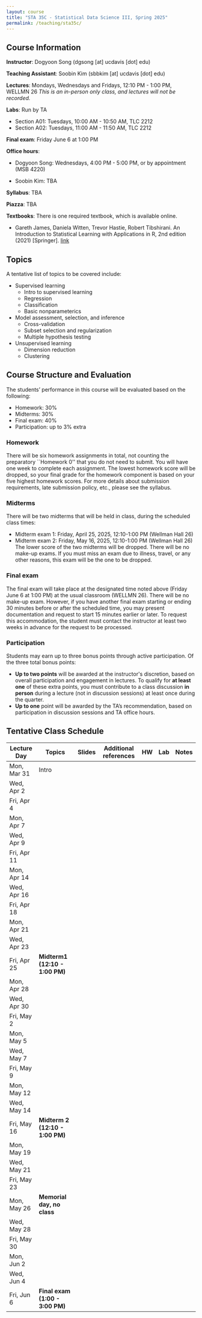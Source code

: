 ```yaml
---
layout: course
title: "STA 35C - Statistical Data Science III, Spring 2025"
permalink: /teaching/sta35c/
---
```


## Course Information

**Instructor**: Dogyoon Song (dgsong [at] ucdavis [dot] edu)

**Teaching Assistant**: Soobin Kim (sbbkim [at] ucdavis [dot] edu)

**Lectures**: Mondays, Wednesdays and Fridays, 12:10 PM - 1:00 PM, WELLMN 26
*This is an in-person only class, and lectures will not be recorded.*

**Labs**: Run by TA 
* Section A01: Tuesdays, 10:00 AM - 10:50 AM, TLC 2212
* Section A02: Tuesdays, 11:00 AM - 11:50 AM, TLC 2212


**Final exam**: Friday June 6 at 1:00 PM 


**Office hours**:
* Dogyoon Song: Wednesdays, 4:00 PM - 5:00 PM, or by appointment (MSB 4220)

* Soobin Kim: TBA


**Syllabus**: TBA


**Piazza**: TBA


**Textbooks**: 
There is one required textbook, which is available online.
* Gareth James, Daniela Witten, Trevor Hastie, Robert Tibshirani.  An Introduction to Statistical Learning
with Applications in R, 2nd edition (2021) [Springer].  [link](https://link.springer.com/book/10.1007/978-1-0716-1418-1)




## Topics
A tentative list of topics to be covered include:
* Supervised learning
  - Intro to supervised learning
  - Regression
  - Classification
  - Basic nonparameterics
* Model assessment, selection, and inference
  - Cross-validation
  - Subset selection and regularization
  - Multiple hypothesis testing
* Unsupervised learning
  - Dimension reduction
  - Clustering

## Course Structure and Evaluation
The students’ performance in this course will be evaluated based on the following:
* Homework: 30%
* Midterms: 30%
* Final exam: 40%
* Participation: up to 3% extra

### Homework
There will be six homework assignments in total, not counting the preparatory ``Homework 0'' that you do not need to submit. 
You will have one week to complete each assignment. 
The lowest homework score will be dropped, so your final grade for the homework component is based on your five highest homework scores. 
For more details about submission requirements, late submission policy, etc., please see the syllabus.

### Midterms
There will be two midterms that will be held in class, during the scheduled class times:
* Midterm exam 1: Friday, April 25, 2025, 12:10-1:00 PM (Wellman Hall 26)
* Midterm exam 2: Friday, May 16, 2025, 12:10-1:00 PM (Wellman Hall 26)
The lower score of the two midterms will be dropped. 
There will be no make-up exams. 
If you must miss an exam due to illness, travel, or any other reasons, this exam will be the one to be dropped. 

### Final exam
The final exam will take place at the designated time noted above (Friday June 6 at 1:00 PM) at the usual classroom (WELLMN 26). 
There will be no make-up exam. 
However, if you have another final exam starting or ending 30 minutes before or after the scheduled time, you may present documentation and request to start 15 minutes earlier or later. 
To request this accommodation, the student must contact the instructor at least two weeks in advance for the request to be processed.

### Participation
Students may earn up to three bonus points through active participation. 
Of the three total bonus points:
* **Up to two points** will be awarded at the instructor's discretion, based on overall participation and engagement in lectures. 
To qualify for **at least one** of these extra points, you must contribute to a class discussion **in person** during a lecture (not in discussion sessions) at least once during the quarter. 
* **Up to one** point will be awarded by the TA’s recommendation, based on participation in discussion sessions and TA office hours.


## Tentative Class Schedule


Lecture Day | Topics | Slides | Additional references  | HW | Lab | Notes
--- | --- | --- | --- | --- | --- | --- 
Mon, Mar 31 | Intro | ||||
Wed, Apr 2 ||||||
Fri, Apr 4 ||||||
Mon, Apr 7 ||||||
Wed, Apr 9 ||||||
Fri, Apr 11 ||||||
Mon, Apr 14 ||||||
Wed, Apr 16 ||||||
Fri, Apr 18 ||||||
Mon, Apr 21 ||||||
Wed, Apr 23 ||||||
Fri, Apr 25 | **Midterm1 (12:10 - 1:00 PM)** |||||
Mon, Apr 28 ||||||
Wed, Apr 30 ||||||
Fri, May 2 ||||||
Mon, May 5 ||||||
Wed, May 7 ||||||
Fri, May 9 ||||||
Mon, May 12 ||||||
Wed, May 14 ||||||
Fri, May 16 | **Midterm 2  (12:10 - 1:00 PM)** |||||
Mon, May 19 ||||||
Wed, May 21 ||||||
Fri, May 23 ||||||
Mon, May 26 | **Memorial day, no class** |||||
Wed, May 28 ||||||
Fri, May 30 ||||||
Mon, Jun 2 ||||||
Wed, Jun 4 ||||||
Fri, Jun 6 | **Final exam (1:00 - 3:00 PM)** |||||
